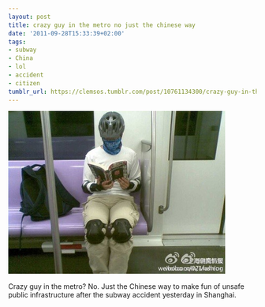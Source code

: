 ```yaml
---
layout: post
title: crazy guy in the metro no just the chinese way
date: '2011-09-28T15:33:39+02:00'
tags:
- subway
- China
- lol
- accident
- citizen
tumblr_url: https://clemsos.tumblr.com/post/10761134300/crazy-guy-in-the-metro-no-just-the-chinese-way
---
```

 ![](/img/tumblr/tumblr_ls82c3zbB01qz8xe5o1_500.jpg)  

Crazy guy in the metro? No. Just the Chinese way to make fun of unsafe public infrastructure after the subway accident yesterday in Shanghai.&nbsp;

